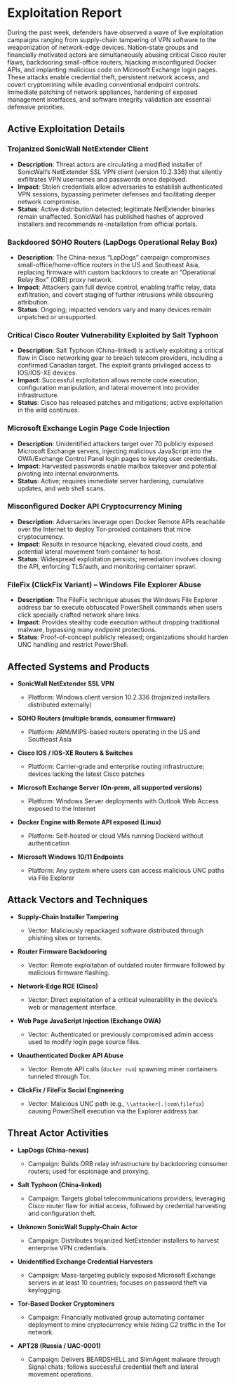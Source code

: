 # Exploitation Report

During the past week, defenders have observed a wave of live exploitation campaigns ranging from supply-chain tampering of VPN software to the weaponization of network-edge devices. Nation-state groups and financially motivated actors are simultaneously abusing critical Cisco router flaws, backdooring small-office routers, hijacking misconfigured Docker APIs, and implanting malicious code on Microsoft Exchange login pages. These attacks enable credential theft, persistent network access, and covert cryptomining while evading conventional endpoint controls. Immediate patching of network appliances, hardening of exposed management interfaces, and software integrity validation are essential defensive priorities.

## Active Exploitation Details

### Trojanized SonicWall NetExtender Client
- **Description**: Threat actors are circulating a modified installer of SonicWall’s NetExtender SSL VPN client (version 10.2.336) that silently exfiltrates VPN usernames and passwords once deployed.  
- **Impact**: Stolen credentials allow adversaries to establish authenticated VPN sessions, bypassing perimeter defenses and facilitating deeper network compromise.  
- **Status**: Active distribution detected; legitimate NetExtender binaries remain unaffected. SonicWall has published hashes of approved installers and recommends re-installation from official portals.  

### Backdoored SOHO Routers (LapDogs Operational Relay Box)
- **Description**: The China-nexus “LapDogs” campaign compromises small-office/home-office routers in the US and Southeast Asia, replacing firmware with custom backdoors to create an “Operational Relay Box” (ORB) proxy network.  
- **Impact**: Attackers gain full device control, enabling traffic relay, data exfiltration, and covert staging of further intrusions while obscuring attribution.  
- **Status**: Ongoing; impacted vendors vary and many devices remain unpatched or unsupported.  

### Critical Cisco Router Vulnerability Exploited by Salt Typhoon
- **Description**: Salt Typhoon (China-linked) is actively exploiting a critical flaw in Cisco networking gear to breach telecom providers, including a confirmed Canadian target. The exploit grants privileged access to IOS/IOS-XE devices.  
- **Impact**: Successful exploitation allows remote code execution, configuration manipulation, and lateral movement into provider infrastructure.  
- **Status**: Cisco has released patches and mitigations; active exploitation in the wild continues.  

### Microsoft Exchange Login Page Code Injection
- **Description**: Unidentified attackers target over 70 publicly exposed Microsoft Exchange servers, injecting malicious JavaScript into the OWA/Exchange Control Panel login pages to keylog user credentials.  
- **Impact**: Harvested passwords enable mailbox takeover and potential pivoting into internal environments.  
- **Status**: Active; requires immediate server hardening, cumulative updates, and web shell scans.  

### Misconfigured Docker API Cryptocurrency Mining
- **Description**: Adversaries leverage open Docker Remote APIs reachable over the Internet to deploy Tor-proxied containers that mine cryptocurrency.  
- **Impact**: Results in resource hijacking, elevated cloud costs, and potential lateral movement from container to host.  
- **Status**: Widespread exploitation persists; remediation involves closing the API, enforcing TLS/auth, and monitoring container sprawl.  

### FileFix (ClickFix Variant) – Windows File Explorer Abuse
- **Description**: The FileFix technique abuses the Windows File Explorer address bar to execute obfuscated PowerShell commands when users click specially crafted network share links.  
- **Impact**: Provides stealthy code execution without dropping traditional malware, bypassing many endpoint protections.  
- **Status**: Proof-of-concept publicly released; organizations should harden UNC handling and restrict PowerShell.  

## Affected Systems and Products

- **SonicWall NetExtender SSL VPN**  
  - Platform: Windows client version 10.2.336 (trojanized installers distributed externally)

- **SOHO Routers (multiple brands, consumer firmware)**  
  - Platform: ARM/MIPS-based routers operating in the US and Southeast Asia

- **Cisco IOS / IOS-XE Routers & Switches**  
  - Platform: Carrier-grade and enterprise routing infrastructure; devices lacking the latest Cisco patches

- **Microsoft Exchange Server (On-prem, all supported versions)**  
  - Platform: Windows Server deployments with Outlook Web Access exposed to the Internet

- **Docker Engine with Remote API exposed (Linux)**  
  - Platform: Self-hosted or cloud VMs running Dockerd without authentication

- **Microsoft Windows 10/11 Endpoints**  
  - Platform: Any system where users can access malicious UNC paths via File Explorer

## Attack Vectors and Techniques

- **Supply-Chain Installer Tampering**  
  - Vector: Maliciously repackaged software distributed through phishing sites or torrents.

- **Router Firmware Backdooring**  
  - Vector: Remote exploitation of outdated router firmware followed by malicious firmware flashing.

- **Network-Edge RCE (Cisco)**  
  - Vector: Direct exploitation of a critical vulnerability in the device’s web or management interface.

- **Web Page JavaScript Injection (Exchange OWA)**  
  - Vector: Authenticated or previously compromised admin access used to modify login page source files.

- **Unauthenticated Docker API Abuse**  
  - Vector: Remote API calls (`docker run`) spawning miner containers tunneled through Tor.

- **ClickFix / FileFix Social Engineering**  
  - Vector: Malicious UNC path (e.g., `\\attacker[.]com\filefix`) causing PowerShell execution via the Explorer address bar.

## Threat Actor Activities

- **LapDogs (China-nexus)**  
  - Campaign: Builds ORB relay infrastructure by backdooring consumer routers; used for espionage and proxying.

- **Salt Typhoon (China-linked)**  
  - Campaign: Targets global telecommunications providers; leveraging Cisco router flaw for initial access, followed by credential harvesting and configuration theft.

- **Unknown SonicWall Supply-Chain Actor**  
  - Campaign: Distributes trojanized NetExtender installers to harvest enterprise VPN credentials.

- **Unidentified Exchange Credential Harvesters**  
  - Campaign: Mass-targeting publicly exposed Microsoft Exchange servers in at least 10 countries; focuses on password theft via keylogging.

- **Tor-Based Docker Cryptominers**  
  - Campaign: Financially motivated group automating container deployment to mine cryptocurrency while hiding C2 traffic in the Tor network.

- **APT28 (Russia / UAC-0001)**  
  - Campaign: Delivers BEARDSHELL and SlimAgent malware through Signal chats; follows successful credential theft and lateral movement operations.

